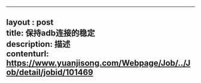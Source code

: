 --------            
layout : post       
title: 保持adb连接的稳定           
description: 描述     
contenturl: https://www.yuanjisong.com/Webpage/Job/../Job/detail/jobid/101469      
--------            
